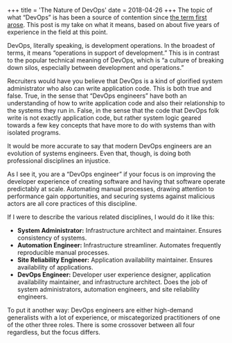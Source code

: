 +++
title = 'The Nature of DevOps'
date = 2018-04-26
+++
The topic of what “DevOps” is has been a source of contention since [the term first arose](http://www.jedi.be/blog/2008/10/09/agile-2008-toronto-agile-infrastructure-and-operations-presentation/). This post is my take on what it means, based on about five years of experience in the field at this point.

DevOps, literally speaking, is development operations. In the broadest of terms, it means “operations in support of development.” This is in contrast to the popular technical meaning of DevOps, which is “a culture of breaking down silos, especially between development and operations.”

Recruiters would have you believe that DevOps is a kind of glorified system administrator who also can write application code. This is both true and false. True, in the sense that “DevOps engineers” have both an understanding of how to write application code and also their relationship to the systems they run in. False, in the sense that the code that DevOps folk write is not exactly application code, but rather system logic geared towards a few key concepts that have more to do with systems than with isolated programs.

It would be more accurate to say that modern DevOps engineers are an evolution of systems engineers. Even that, though, is doing both professional disciplines an injustice.

As I see it, you are a “DevOps engineer” if your focus is on improving the developer experience of creating software and having that software operate predictably at scale. Automating manual processes, drawing attention to performance gain opportunities, and securing systems against malicious actors are all core practices of this discipline.

If I were to describe the various related disciplines, I would do it like this:

*   **System Administrator:** Infrastructure architect and maintainer. Ensures consistency of systems.
*   **Automation Engineer:** Infrastructure streamliner. Automates frequently reproducible manual processes.
*   **Site Reliability Engineer:** Application availability maintainer. Ensures availability of applications.
*   **DevOps Engineer:** Developer user experience designer, application availability maintainer, and infrastructure architect. Does the job of system administrators, automation engineers, and site reliability engineers.

To put it another way: DevOps engineers are either high-demand generalists with a lot of experience, or miscategorized practitioners of one of the other three roles. There is some crossover between all four regardless, but the focus differs.